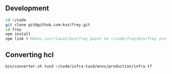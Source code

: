 ## Development

```bash
cd ~/code
git clone git@github.com:kvz/frey.git
cd frey
npm install
npm link # Makes /usr/local/bin/frey point to ~/code/frey/bin/frey instead of the global install
```

## Converting hcl

```bash
bin/converter.sh tusd ~/code/infra-tusd/envs/production/infra.tf
``` 
